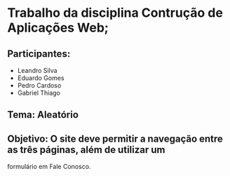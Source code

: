 # Trabalho da disciplina Contrução de Aplicações Web;

## Participantes:
- Leandro Silva
- Eduardo Gomes
- Pedro Cardoso
- Gabriel Thiago

## Tema: Aleatório
## Objetivo: O site deve permitir a navegação entre as três páginas, além de utilizar um
formulário em Fale Conosco.
